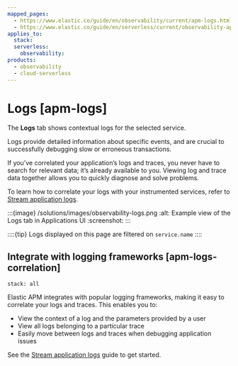 ```yaml
---
mapped_pages:
  - https://www.elastic.co/guide/en/observability/current/apm-logs.html
  - https://www.elastic.co/guide/en/serverless/current/observability-apm-logs.html
applies_to:
  stack:
  serverless:
    observability:
products:
  - observability
  - cloud-serverless
---
```


# Logs [apm-logs]

The **Logs** tab shows contextual logs for the selected service.

Logs provide detailed information about specific events, and are crucial to successfully debugging slow or erroneous transactions.

If you’ve correlated your application’s logs and traces, you never have to search for relevant data; it’s already available to you. Viewing log and trace data together allows you to quickly diagnose and solve problems.

To learn how to correlate your logs with your instrumented services, refer to [Stream application logs](/solutions/observability/logs/stream-application-logs.md).

:::{image} /solutions/images/observability-logs.png
:alt: Example view of the Logs tab in Applications UI
:screenshot:
:::

::::{tip}
Logs displayed on this page are filtered on `service.name`
::::

## Integrate with logging frameworks [apm-logs-correlation]
```{applies_to}
stack: all
```

Elastic APM integrates with popular logging frameworks, making it easy to correlate your logs and traces. This enables you to:

* View the context of a log and the parameters provided by a user
* View all logs belonging to a particular trace
* Easily move between logs and traces when debugging application issues

See the [Stream application logs](/solutions/observability/logs/stream-application-logs.md) guide to get started.